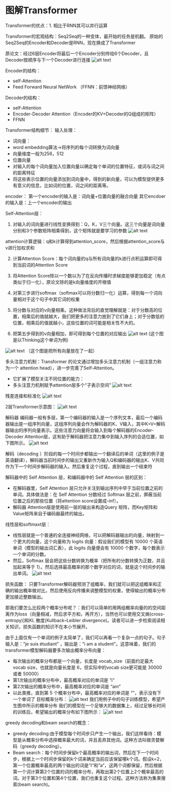 # 图解Transformer

Transformer的优点：1. 相比于RNN其可以并行运算 

Transformer的宏观结构：Seq2Seq的一种变体，最开始的任务是机翻。
原始的Seq2Seq的Encoder和Decoder是RNN，现在换成了Transformer

原论文：经过6层Encoder将最后一个Encoder分别传给6个Decoder，且Decoder按顺序与下一个Decoder进行连接
![alt text](source/1.png)

Encoder的结构：
- self-Attention
- Feed Forward Neural NetWork （FFNN：前馈神经网络）


Decoder的结构：
- self-Attention
- Encoder-Decoder Attention（Encoder的KV+Decoder的Q组成的矩阵）
- FFNN


Transformer结构细节：
输入处理：
- 词向量：
 - word embedding算法->将序列的每个词转换为词向量
 - 向量维度一般为256，512
- 位置向量
 - 对输入的每个词向量加入位置向量以确定每个单词的位置特征，或词与词之间的距离特征
 - 将这些表示位置的向量添加到词向量中，得到的新向量，可以为模型提供更多有意义的信息，比如词的位置，词之间的距离等。

 encoder：
 第一个encoder的输入是：词向量+位置向量的融合向量
 其它encdoer的输入是：上一个encoder的输出


 Self-Attention层：
 1. 对输入的词向量进行线性变换得到：Q，K，V三个向量。这三个向量是词向量分别和3个参数矩阵相乘得到，这个矩阵就是要学习的参数
 ![alt text](source/2.png)

 attention计算逻辑：q和k计算得到attention_score，然后根据attention_score与v进行加权求和

 2. 计算Attention Score：每个词向量的q与所有词向量的k进行点积运算即可得到当前词的Attention Score

 3. 将Attention Score除以一个数以为了在反向传播时求梯度能够更加稳定（有点类似于归一化），原论文除的是k向量维度的开根值

 4. 对第三步进行softmax（softmax可以将分数归一化）运算，得到每一个词向量相对于这个句子中其它词的权重

 5. 将分数与对应的v向量相乘。这种做法背后的直觉理解就是：对于分数高的位置，相乘后的值就越大，我们把更多的注意力放到了它们身上；对于分数低的位置，相乘后的值就越小，这些位置的词可能是相关性不大的。

 6. 把第五步得到的v向量相加，即可得到每个位置的对应输出
 ![alt text](source/3.png)
 (这个图是以Thinking这个单词为例)

 ![alt text](source/4.png)
 （这个图是把所有向量放在了一起）


 多头注意力机制：Transformer 的论文通过增加多头注意力机制（一组注意力称为一个 attention head），进一步完善了Self-Attention。

 - 它扩展了模型关注不同位置的能力：
 - 多头注意力机制赋予attention层多个“子表示空间”
![alt text](source/5.png)


残差连接和标准化
![alt text](source/6.png)


2层Transformer示意图：
![alt text](source/7.png)



解码器
编码器一般有多层，第一个编码器的输入是一个序列文本，最后一个编码器输出是一组序列向量，这组序列向量会作为解码器的K、V输入，其中K=V=解码器输出的序列向量表示。这些注意力向量将会输入到每个解码器的Encoder-Decoder Attention层，这有助于解码器把注意力集中到输入序列的合适位置，如下图所示。
![alt text](source/8.png)

解码（decoding ）阶段的每一个时间步都输出一个翻译后的单词（这里的例子是英语翻译），解码器当前时间步的输出又重新作为输入Q和编码器的输出K、V共同作为下一个时间步解码器的输入。然后重复这个过程，直到输出一个结束符

解码器中的 Self Attention 层，和编码器中的 Self Attention 层的区别：

- 在解码器里，Self Attention 层只允许关注到输出序列中早于当前位置之前的单词。具体做法是：在 Self Attention 分数经过 Softmax 层之前，屏蔽当前位置之后的那些位置（将attention score设置成-inf）。
- 解码器 Attention层是使用前一层的输出来构造Query 矩阵，而Key矩阵和 Value矩阵来自于编码器最终的输出。


线性层和softmaxt层：
- 线性层就是一个普通的全连接神经网络，可以把解码器输出的向量，映射到一个更大的向量，这个向量称为 logits 向量：假设我们的模型有 10000 个英语单词（模型的输出词汇表），此 logits 向量便会有 10000 个数字，每个数表示一个单词的分数。
- 然后，Softmax 层会把这些分数转换为概率（把所有的分数转换为正数，并且加起来等于 1）。然后选择最高概率的那个数字对应的词，就是这个时间步的输出单词。
![alt text](source/9.png)


损失函数：
只要Transformer解码器预测了组概率，我们就可以把这组概率和正确的输出概率做对比，然后使用反向传播来调整模型的权重，使得输出的概率分布更加接近整数输出。

那我们要怎么比较两个概率分布呢？：我们可以简单的用两组概率向量的的空间距离作为loss（向量相减，然后求平方和，再开方），当然也可以使用交叉熵(cross-entropy)]和KL 散度(Kullback–Leibler divergence)。读者可以进一步检索阅读相关知识，损失函数的知识不在本小节展开。

由于上面仅有一个单词的例子太简单了，我们可以再看一个复杂一点的句子。句子输入是：“je suis étudiant” ，输出是：“i am a student”。这意味着，我们的transformer模型解码器要多次输出概率分布向量：

- 每次输出的概率分布都是一个向量，长度是 vocab_size（前面约定最大vocab size，也就是向量长度是 6，但实际中的vocab size更可能是 30000 或者 50000）
- 第1次输出的概率分布中，最高概率对应的单词是 “i”
- 第2次输出的概率分布中，最高概率对应的单词是 “am”
- 以此类推，直到第 5 个概率分布中，最高概率对应的单词是 “<eos>”，表示没有下一个单词了
目标概率分布：
![alt text](source/9.png)
我们用例子中的句子训练模型，希望产生图中所示的概率分布 我们的模型在一个足够大的数据集上，经过足够长时间的训练后，希望输出的概率分布如下图所示：
![alt text](source/11.png)

greedy decoding和beam search的概念：
- greedy decoding:由于模型每个时间步只产生一个输出，我们这样看待：模型是从概率分布中选择概率最大的词，并且丢弃其他词。这种方法叫做贪婪解码（greedy decoding）。
- Beam search：每个时间步保留k个最高概率的输出词，然后在下一个时间步，根据上一个时间步保留的k个词来确定当前应该保留哪k个词。假设k=2，第一个位置概率最高的两个输出的词是”I“和”a“，这两个词都保留，然后根据第一个词计算第2个位置的词的概率分布，再取出第2个位置上2个概率最高的词。对于第3个位置和第4个位置，我们也重复这个过程。这种方法称为集束搜索(beam search)。